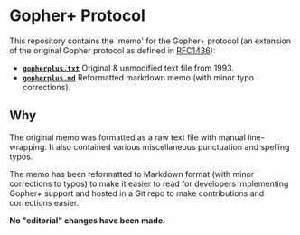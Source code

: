 # Gopher+ Protocol

This repository contains the 'memo' for the Gopher+ protocol (an extension of the original Gopher protocol as defined in [RFC1436](https://tools.ietf.org/html/rfc1436)):

  - **[`gopherplus.txt`](https://github.com/gopher-protocol/gopher-plus/blob/main/gopherplus.txt)** Original & unmodified text file from 1993.
  - **[`gopherplus.md`](https://github.com/gopher-protocol/gopher-plus/blob/main/gopherplus.md)** Reformatted markdown memo (with minor typo corrections).

## Why
The original memo was formatted as a raw text file with manual line-wrapping.  It also contained various miscellaneous punctuation and spelling typos.

The memo has been reformatted to Markdown format (with minor corrections to typos) to make it easier to read for developers implementing Gopher+ support and hosted in a Git repo to make contributions and corrections easier.

**No "editorial" changes have been made.**
